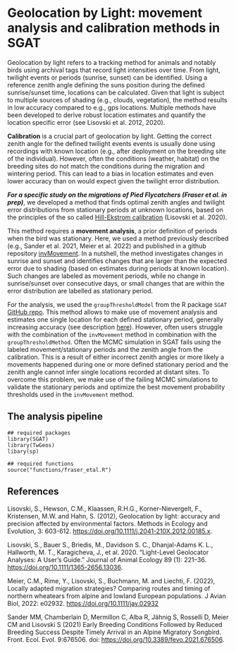 # Geolocation by Light: movement analysis and calibration methods in SGAT

Geolocation by light refers to a tracking method for animals and notably birds using archival tags that record light intensities over time. From light, twilight events or periods (sunrise, sunset) can be identified. Using a reference zenith angle defining the suns position during the defined sunrise/sunset time, locations can be calculated. Given that light is subject to multiple sources of shading (e.g., clouds, vegetation), the method results in low accuracy compared to e.g., gps locations. Multiple methods have been developed to derive robust location estimates and quantify the location specific error (see Lisovski et al. 2012, 2020). 

**Calibration** is a crucial part of geolocation by light. Getting the correct zenith angle for the defined twilight events events is usually done using recordings with known location (e.g., after deployment on the breeding site of the individual). However, often the conditions (weather, habitat) on the breeding sites do not match the conditions during the migration and wintering period. This can lead to a bias in location estimates and even lower accuracy than on would expect given the twilight error distribution.

**_For a specific study on the migrations of Pied Flycatchers (Fraser et al. in prep)_**, we developed a method that finds optimal zenith angles and twilight error distributions from  stationary periods at unknown locations, based on the principles of the so called [Hill-Ekstrom calibration](https://geolocationmanual.vogelwarte.ch/GeoLight.html#hill-ekstrom-calibration) (Lisovski et al. 2020).

This method requires a **movement analysis**, a prior definition of periods when the bird was stationary. Here, we used a method previously described (e.g., Sander et al. 2021, Meier et al. 2022) and published in a github repository [invMovement](https://github.com/slisovski/invMovement). In a nutshell, the method investigates changes in sunrise and sunset and identifies changes that are larger than the expected error due to shading (based on estimates during periods at known location). Such changes are labeled as movement periods, while no change in sunrise/sunset over consecutive days, or small changes that are within the error distribution are labelled as stationary period.

For the analysis, we used the `groupThresholdModel` from the R package `SGAT` [GitHub repo](https://github.com/SWotherspoon/SGAT). This method allows to make use of movement analysis and estimates one single location for each defined stationary period, generally increasing accuracy (see description [here](https://geolocationmanual.vogelwarte.ch/SGAT.html#the-groupe-model)). However, often users struggle with the combination of the `invMovement` method in combination with the `groupThresholdMethod`. Often the MCMC simulation in SGAT fails using the labeled movement/stationary periods and the zenith angle from the calibration. This is a result of either incorrect zenith angles or more likely a movements happened during one or more defined stationary period and the zenith angle cannot infer single locations recorded at distant sites. To overcome this problem, we make use of the failing MCMC simulations to validate the stationary periods and optimize the best movement probability thresholds used in the `invMovement` method.

## The analysis pipeline

```
## required packages
library(SGAT)
library(TwGeos)
libary(sp)

## required functions
source("functions/fraser_etal.R")
```





## References

Lisovski, S., Hewson, C.M., Klaassen, R.H.G., Korner-Nievergelt, F., Kristensen, M.W. and Hahn, S. (2012), Geolocation by light: accuracy and precision affected by environmental factors. Methods in Ecology and Evolution, 3: 603-612. https://doi.org/10.1111/j.2041-210X.2012.00185.x.

Lisovski, S., Bauer S., Briedis, M., Davidson S. C., Dhanjal-Adams K. L., Hallworth, M. T., Karagicheva, J., et al. 2020. “Light-Level Geolocator Analyses: A User’s Guide.” Journal of Animal Ecology 89 (1): 221–36. https://doi.org/10.1111/1365-2656.13036.

Meier, C.M., Rime, Y., Lisovski, S., Buchmann, M. and Liechti, F. (2022), Locally adapted migration strategies? Comparing routes and timing of northern wheatears from alpine and lowland European populations. J Avian Biol, 2022: e02932. https://doi.org/10.1111/jav.02932

Sander MM, Chamberlain D, Mermillon C, Alba R, Jähnig S, Rosselli D, Meier CM and Lisovski S (2021) Early Breeding Conditions Followed by Reduced Breeding Success Despite Timely Arrival in an Alpine Migratory Songbird. Front. Ecol. Evol. 9:676506. doi: https://doi.org/10.3389/fevo.2021.676506.
